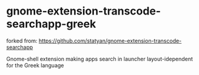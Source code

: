 # gnome-extension-transcode-searchapp-greek

forked from: https://github.com/statyan/gnome-extension-transcode-searchapp

Gnome-shell extension making apps search in launcher layout-idependent for the Greek language
